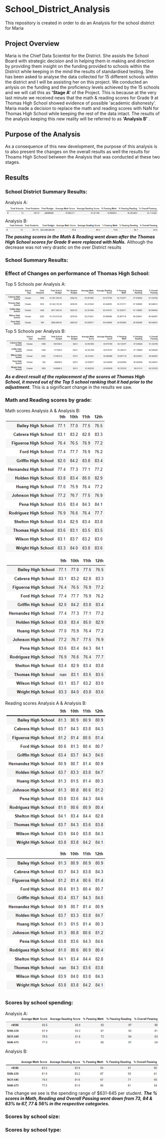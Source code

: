 # School_District_Analysis
This repository is created in order to do an Analysis for the school district for Maria
## Project Overview
Maria is the Chief Data Scientist for the District. She assists the School Board with strategic decision and in helping them in making and direction by providing them insight on the funding provided to schools within the District while keeping in the mind the results of standardised testing.
She has been asked to analyse the data collected for 15 different schools within the district and I will be assisting her on this project.
We conducted an anlysis on the funding and the proficiency levels achieved by the 15 schools and we will call this as <b>'Stage A'</b> of the Project. This is because at the very last minute we received news that the math & reading scores for Grade 9 at Thomas High School showed evidence of possible 'academic dishonesty'. Maria made a decision to replace the math and reading scores with NaN for Thomas High School while keeping the rest of the data intact. The results of the analysis keeping this new reality will be referred to as <b>'Analysis B'</b> .
## Purpose of the Analysis
As a consequence of this new development, the purpose of this analysis is to also present the changes on the overall results as well the results for Thoams High School between the Analysis that was conducted at these two stages.
## Results
### School District Summary Results:
Analysis A:
![Analysis A](https://github.com/lallben/School_District_Analysis/blob/main/Resources/School_district_A.png)<br>
Analysis B:
![Analysis B](https://github.com/lallben/School_District_Analysis/blob/main/Resources/School_district_B.png)<br>
<i><b>The passing scores in the Math & Reading went down after the Thomas High School scores for Grade 9 were replaced with NaNs.</i></b> Although the decrease was not very drastic on the over District results
### School Summary Results:


### Effect of Changes on performance of Thomas High School:
Top 5 Schools per Analysis A:
![Analysis A](https://github.com/lallben/School_District_Analysis/blob/main/Resources/Top_5_Schools_A.png)<br>
Top 5 Schools per Analysis B:
![Analysis B](https://github.com/lallben/School_District_Analysis/blob/main/Resources/Top_5_Schools_B.png)<br>
<i><b>As a direct result of the replacement of the scores at Thomas High School, it moved out of the Top 5 school ranking that it had prior to the adjustment.</i></b> This is a significant change in the results we saw.
### Math and Reading scores by grade:
Math scores Analysis A & Analysis B:<br>
![Analysis A](https://github.com/lallben/School_District_Analysis/blob/main/Resources/math_score_A.png)
![Analysis B](https://github.com/lallben/School_District_Analysis/blob/main/Resources/math_score_B.png)<br>
Reading scores Analysis A & Analysis B:<br>
![Analysis A](https://github.com/lallben/School_District_Analysis/blob/main/Resources/reading_score_A.png)
![Analysis B](https://github.com/lallben/School_District_Analysis/blob/main/Resources/reading_score_B.png)<br>
### Scores by school spending:
Analysis A:<br>
![Analysis A](https://github.com/lallben/School_District_Analysis/blob/main/Resources/scores_by_spending_A.png)<br>
Analysis B:<br>                                                                                                        
![Analysis B](https://github.com/lallben/School_District_Analysis/blob/main/Resources/scores_by_spending_B.png)<br>
The change we see is the spending range of $631-645 per student. <i><b>The % scores in Math, Reading and Overall Passing went down from 73, 84 & 63% to 67, 77 & 56% in the respective categories.</i></b>
### Scores by school size:
### Scores by school type:

